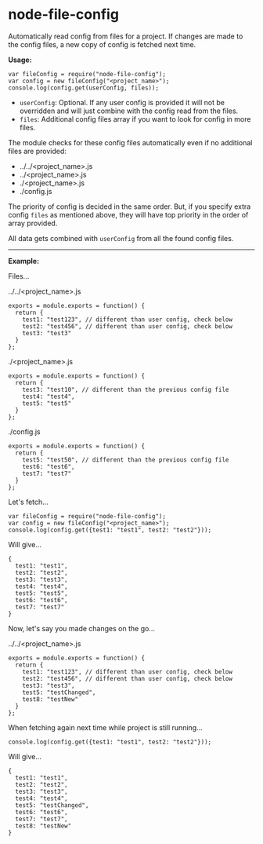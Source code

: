 # node-file-config

Automatically read config from files for a project. If changes are made to the config files, a new copy of config is fetched next time.

**Usage:**

```
var fileConfig = require("node-file-config");
var config = new fileConfig("<project_name>");
console.log(config.get(userConfig, files));
```

- `userConfig`: Optional. If any user config is provided it will not be overridden and will just combine with the config read from the files.
- `files`: Additional config files array if you want to look for config in more files.

The module checks for these config files automatically even if no additional files are provided:

- ../../<project_name>.js
- ../<project_name>.js
- ./<project_name>.js
- ./config.js

The priority of config is decided in the same order. But, if you specify extra config `files` as mentioned above, they will have top priority in the order of array provided.

All data gets combined with `userConfig` from all the found config files.

---------------------------------------

**Example:**

Files...

../../<project_name>.js

```
exports = module.exports = function() {
  return {
    test1: "test123", // different than user config, check below
    test2: "test456", // different than user config, check below
    test3: "test3"
  }
};
```

./<project_name>.js

```
exports = module.exports = function() {
  return {
    test3: "test10", // different than the previous config file
    test4: "test4",
    test5: "test5"
  }
};
```

./config.js

```
exports = module.exports = function() {
  return {
    test5: "test50", // different than the previous config file
    test6: "test6",
    test7: "test7"
  }
};
```

Let's fetch...

```
var fileConfig = require("node-file-config");
var config = new fileConfig("<project_name>");
console.log(config.get({test1: "test1", test2: "test2"}));
```

Will give...

```
{
  test1: "test1",
  test2: "test2",
  test3: "test3",
  test4: "test4",
  test5: "test5",
  test6: "test6",
  test7: "test7"
}
```

Now, let's say you made changes on the go...

../../<project_name>.js

```
exports = module.exports = function() {
  return {
    test1: "test123", // different than user config, check below
    test2: "test456", // different than user config, check below
    test3: "test3",
    test5: "testChanged",
    test8: "testNew"
  }
};
```

When fetching again next time while project is still running...


```
console.log(config.get({test1: "test1", test2: "test2"}));
```

Will give...

```
{
  test1: "test1",
  test2: "test2",
  test3: "test3",
  test4: "test4",
  test5: "testChanged",
  test6: "test6",
  test7: "test7",
  test8: "testNew"
}
```